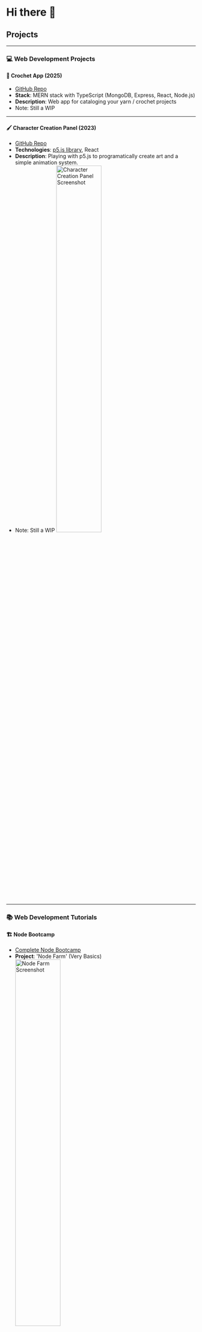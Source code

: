 # Hi there 👋

## Projects

---

### 💻 **Web Development Projects**

#### 🧶 Crochet App (2025)
- [GitHub Repo](https://github.com/klmork/CrochetApp)
- **Stack**: MERN stack with TypeScript (MongoDB, Express, React, Node.js)
- **Description**: Web app for cataloging your yarn / crochet projects
- Note: Still a WIP

---

#### 🖌️ Character Creation Panel (2023)
- [GitHub Repo](https://github.com/klmork/Character-Creation-Project)
- **Technologies**: [p5.js library](https://p5js.org/), React
- **Description**: Playing with p5.js to programatically create art and a simple animation system.
- Note: Still a WIP
  <img src="https://github.com/user-attachments/assets/06c16e03-e6d2-4cbc-828e-376b4e67b6b3" alt="Character Creation Panel Screenshot" width="50%">  

---

### 📚 **Web Development Tutorials**

#### 🏗️ Node Bootcamp
- [Complete Node Bootcamp](https://github.com/jonasschmedtmann/complete-node-bootcamp)
- **Project**: 'Node Farm' (Very Basics)  
  <img src="https://github.com/user-attachments/assets/4156c52c-b676-46af-a341-34234b219601" alt="Node Farm Screenshot" width="50%">
  - [GitHub Repo](https://github.com/klmork/Tutorials/tree/main/node/produce-page)  

---

### 🎨 **Graphics**

#### 🎮 Lil Beans Project (2019)
- [GitHub Repo](https://github.com/klmork/LilBeans)
- **Technologies**: OpenGL, C++  
- **Description**: 3D Game created for a Real-Time Graphics Class.  
  <img src="https://github.com/user-attachments/assets/3eb7d43f-28cf-4ff5-87aa-a9a5bef74958" alt="Lil Beans Screenshot" width="50%">  
